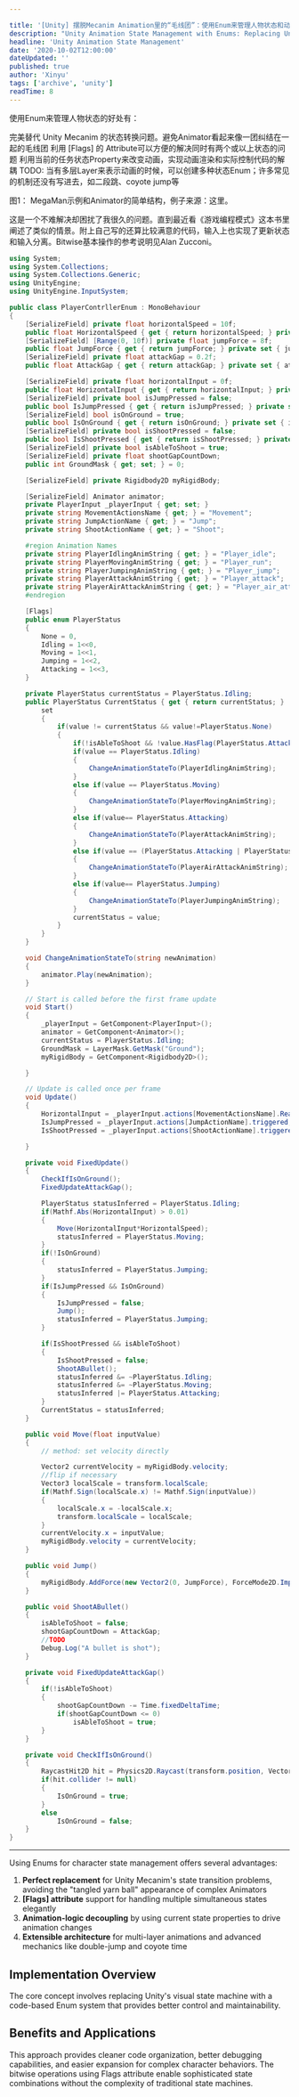 ```yaml
---

title: '[Unity] 摆脱Mecanim Animation里的“毛线团”：使用Enum来管理人物状态和动画系统'
description: "Unity Animation State Management with Enums: Replacing Unity Mecanim's complex state transitions with clean Enum-based character state management"
headline: 'Unity Animation State Management'
date: '2020-10-02T12:00:00'
dateUpdated: ''
published: true
author: 'Xinyu'
tags: ['archive', 'unity']
readTime: 8
---
```


使用Enum来管理人物状态的好处有：

完美替代 Unity Mecanim 的状态转换问题。避免Animator看起来像一团纠结在一起的毛线团
利用 [Flags] 的 Attribute可以方便的解决同时有两个或以上状态的问题
利用当前的任务状态Property来改变动画，实现动画渲染和实际控制代码的解耦
TODO: 当有多层Layer来表示动画的时候，可以创建多种状态Enum；许多常见的机制还没有写进去，如二段跳、coyote jump等

图1： MegaMan示例和Animator的简单结构，例子来源：这里。

这是一个不难解决却困扰了我很久的问题。直到最近看《游戏编程模式》这本书里阐述了类似的情景。附上自己写的还算比较满意的代码，输入上也实现了更新状态和输入分离。Bitwise基本操作的参考说明见Alan Zucconi。

```csharp
using System;
using System.Collections;
using System.Collections.Generic;
using UnityEngine;
using UnityEngine.InputSystem;

public class PlayerContrllerEnum : MonoBehaviour
{
    [SerializeField] private float horizontalSpeed = 10f;
    public float HorizontalSpeed { get { return horizontalSpeed; } private set { horizontalSpeed = value; } }
    [SerializeField] [Range(0, 10f)] private float jumpForce = 8f;
    public float JumpForce { get { return jumpForce; } private set { jumpForce = value; } }
    [SerializeField] private float attackGap = 0.2f;
    public float AttackGap { get { return attackGap; } private set { attackGap = value; } }

    [SerializeField] private float horizontalInput = 0f;
    public float HorizontalInput { get { return horizontalInput; } private set { horizontalInput = value; } }
    [SerializeField] private bool isJumpPressed = false;
    public bool IsJumpPressed { get { return isJumpPressed; } private set { isJumpPressed = value; } }
    [SerializeField] bool isOnGround = true;
    public bool IsOnGround { get { return isOnGround; } private set { isOnGround = value; } }
    [SerializeField] private bool isShootPressed = false;
    public bool IsShootPressed { get { return isShootPressed; } private set { isShootPressed = value; } }
    [SerializeField] private bool isAbleToShoot = true;
    [SerializeField] private float shootGapCountDown;
    public int GroundMask { get; set; } = 0;

    [SerializeField] private Rigidbody2D myRigidBody;

    [SerializeField] Animator animator;
    private PlayerInput _playerInput { get; set; }
    private string MovementActionsName { get; } = "Movement";
    private string JumpActionName { get; } = "Jump";
    private string ShootActionName { get; } = "Shoot";

    #region Animation Names
    private string PlayerIdlingAnimString { get; } = "Player_idle";
    private string PlayerMovingAnimString { get; } = "Player_run";
    private string PlayerJumpingAnimString { get; } = "Player_jump";
    private string PlayerAttackAnimString { get; } = "Player_attack";
    private string PlayerAirAttackAnimString { get; } = "Player_air_attack";
    #endregion

    [Flags]
    public enum PlayerStatus 
    {
        None = 0,
        Idling = 1<<0,
        Moving = 1<<1,
        Jumping = 1<<2,
        Attacking = 1<<3,
    }

    private PlayerStatus currentStatus = PlayerStatus.Idling;
    public PlayerStatus CurrentStatus { get { return currentStatus; }
        set 
        {
            if(value != currentStatus && value!=PlayerStatus.None)
            {
                if(!isAbleToShoot && !value.HasFlag(PlayerStatus.Attacking)) return; // keep shooting anim when it's still in cool down
                if(value == PlayerStatus.Idling)
                {
                    ChangeAnimationStateTo(PlayerIdlingAnimString);
                }
                else if(value == PlayerStatus.Moving)
                {
                    ChangeAnimationStateTo(PlayerMovingAnimString);
                }
                else if(value== PlayerStatus.Attacking)
                {
                    ChangeAnimationStateTo(PlayerAttackAnimString);
                }
                else if(value == (PlayerStatus.Attacking | PlayerStatus.Jumping))
                {
                    ChangeAnimationStateTo(PlayerAirAttackAnimString);
                }
                else if(value== PlayerStatus.Jumping)
                {
                    ChangeAnimationStateTo(PlayerJumpingAnimString);
                }
                currentStatus = value;
            }
        }
    }

    void ChangeAnimationStateTo(string newAnimation)
    {
        animator.Play(newAnimation);
    }

    // Start is called before the first frame update
    void Start()
    {
        _playerInput = GetComponent<PlayerInput>();
        animator = GetComponent<Animator>();
        currentStatus = PlayerStatus.Idling;
        GroundMask = LayerMask.GetMask("Ground");
        myRigidBody = GetComponent<Rigidbody2D>();

    }

    // Update is called once per frame
    void Update()
    {
        HorizontalInput = _playerInput.actions[MovementActionsName].ReadValue<Vector2>().x;
        IsJumpPressed = _playerInput.actions[JumpActionName].triggered;
        IsShootPressed = _playerInput.actions[ShootActionName].triggered;

    }

    private void FixedUpdate()
    {
        CheckIfIsOnGround();
        FixedUpdateAttackGap();

        PlayerStatus statusInferred = PlayerStatus.Idling;
        if(Mathf.Abs(HorizontalInput) > 0.01)
        {
            Move(HorizontalInput*HorizontalSpeed);
            statusInferred = PlayerStatus.Moving;
        }
        if(!IsOnGround)
        {
            statusInferred = PlayerStatus.Jumping;
        }
        if(IsJumpPressed && IsOnGround)
        {
            IsJumpPressed = false;
            Jump();
            statusInferred = PlayerStatus.Jumping;
        }

        if(IsShootPressed && isAbleToShoot)
        {
            IsShootPressed = false;
            ShootABullet();
            statusInferred &= ~PlayerStatus.Idling;
            statusInferred &= ~PlayerStatus.Moving; 
            statusInferred |= PlayerStatus.Attacking;
        }
        CurrentStatus = statusInferred;
    }

    public void Move(float inputValue)
    {
        // method: set velocity directly

        Vector2 currentVelocity = myRigidBody.velocity;
        //flip if necessary
        Vector3 localScale = transform.localScale;
        if(Mathf.Sign(localScale.x) != Mathf.Sign(inputValue))
        {
            localScale.x = -localScale.x;
            transform.localScale = localScale;
        }
        currentVelocity.x = inputValue;
        myRigidBody.velocity = currentVelocity;
    }

    public void Jump()
    {
        myRigidBody.AddForce(new Vector2(0, JumpForce), ForceMode2D.Impulse);
    }

    public void ShootABullet()
    {
        isAbleToShoot = false;
        shootGapCountDown = AttackGap;
        //TODO
        Debug.Log("A bullet is shot");
    }

    private void FixedUpdateAttackGap()
    {
        if(!isAbleToShoot)
        {
            shootGapCountDown -= Time.fixedDeltaTime;
            if(shootGapCountDown <= 0)
                isAbleToShoot = true;
        }
    }

    private void CheckIfIsOnGround()
    {
        RaycastHit2D hit = Physics2D.Raycast(transform.position, Vector2.down, 0.1f, GroundMask);
        if(hit.collider != null)
        {
            IsOnGround = true;
        }
        else
            IsOnGround = false;
    }
}
```

---

Using Enums for character state management offers several advantages:

1. **Perfect replacement** for Unity Mecanim's state transition problems, avoiding the "tangled yarn ball" appearance of complex Animators
2. **[Flags] attribute** support for handling multiple simultaneous states elegantly
3. **Animation-logic decoupling** by using current state properties to drive animation changes
4. **Extensible architecture** for multi-layer animations and advanced mechanics like double-jump and coyote time

## Implementation Overview

The core concept involves replacing Unity's visual state machine with a code-based Enum system that provides better control and maintainability.

## Benefits and Applications

This approach provides cleaner code organization, better debugging capabilities, and easier expansion for complex character behaviors. The bitwise operations using Flags attribute enable sophisticated state combinations without the complexity of traditional state machines.
